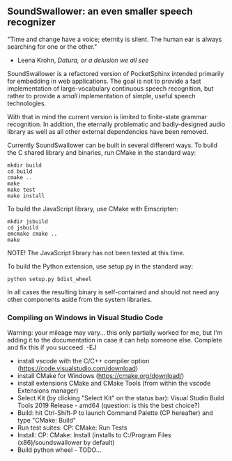 SoundSwallower: an even smaller speech recognizer
-------------------------------------------------

"Time and change have a voice; eternity is silent. The human ear is
always searching for one or the other."
- Leena Krohn, *Datura, or a delusion we all see*

SoundSwallower is a refactored version of PocketSphinx intended
primarily for embedding in web applications.  The goal is not to
provide a fast implementation of large-vocabulary continuous speech
recognition, but rather to provide a *small* implementation of simple,
useful speech technologies.

With that in mind the current version is limited to finite-state
grammar recognition.  In addition, the eternally problematic and
badly-designed audio library as well as all other external
dependencies have been removed.

Currently SoundSwallower can be built in several different ways. To
build the C shared library and binaries, run CMake in the standard way:

	mkdir build
	cd build
	cmake ..
	make
	make test
	make install

To build the JavaScript library, use CMake with Emscripten:

	mkdir jsbuild
	cd jsbuild
	emcmake cmake ..
	make
	
NOTE! The JavaScript library has not been tested at this time.

To build the Python extension, use setup.py in the standard way:

	python setup.py bdist_wheel

In all cases the resulting binary is self-contained and should not
need any other components aside from the system libraries.

### Compiling on Windows in Visual Studio Code

Warning: your mileage may vary... this only partially worked for me, but I'm
adding it to the documentation in case it can help someone else. Complete and
fix this if you succeed. -EJ

 - install vscode with the C/C++ compiler option (https://code.visualstudio.com/download)
 - install CMake for Windows (https://cmake.org/download/)
 - install extensions CMake and CMake Tools (from within the vscode Extensions manager)
 - Select Kit (by clicking "Select Kit" on the status bar): Visual Studio Build Tools 2019 Release - amd64 (question: is this the best choice?)
 - Build: hit Ctrl-Shift-P to launch Command Palette (CP hereafter) and type "CMake: Build"
 - Run test suites: CP: CMake: Run Tests
 - Install: CP: CMake: Install (installs to C:/Program Files (x86)/soundswallower by default)
 - Build python wheel - TODO...
